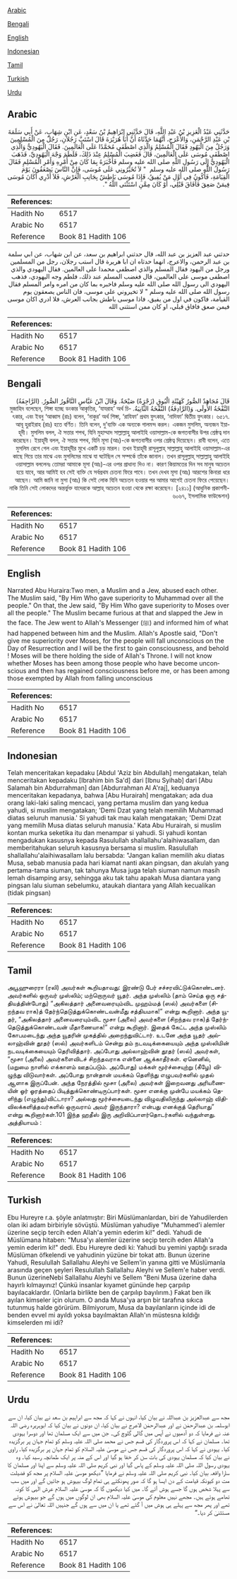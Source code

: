 [Arabic](#arabic)

[Bengali](#bengali)

[English](#english)

[Indonesian](#indonesian)

[Tamil](#tamil)

[Turkish](#turkish)

[Urdu](#urdu)

## Arabic


<div dir="rtl" lang="ar" style={{fontSize:'larger',backgroundColor:'#f8f9fa',padding:20}}>
حَدَّثَنِي عَبْدُ الْعَزِيزِ بْنُ عَبْدِ اللَّهِ، قَالَ حَدَّثَنِي إِبْرَاهِيمُ بْنُ سَعْدٍ، عَنِ ابْنِ شِهَابٍ، عَنْ أَبِي سَلَمَةَ بْنِ عَبْدِ الرَّحْمَنِ، وَالأَعْرَجِ، أَنَّهُمَا حَدَّثَاهُ أَنَّ أَبَا هُرَيْرَةَ قَالَ اسْتَبَّ رَجُلاَنِ، رَجُلٌ مِنَ الْمُسْلِمِينَ وَرَجُلٌ مِنَ الْيَهُودِ فَقَالَ الْمُسْلِمُ وَالَّذِي اصْطَفَى مُحَمَّدًا عَلَى الْعَالَمِينَ‏.‏ فَقَالَ الْيَهُودِيُّ وَالَّذِي اصْطَفَى مُوسَى عَلَى الْعَالَمِينَ، قَالَ فَغَضِبَ الْمُسْلِمُ عِنْدَ ذَلِكَ، فَلَطَمَ وَجْهَ الْيَهُودِيِّ، فَذَهَبَ الْيَهُودِيُّ إِلَى رَسُولِ اللَّهِ صلى الله عليه وسلم فَأَخْبَرَهُ بِمَا كَانَ مِنْ أَمْرِهِ وَأَمْرِ الْمُسْلِمِ فَقَالَ رَسُولُ اللَّهِ صلى الله عليه وسلم ‏ "‏ لاَ تُخَيِّرُونِي عَلَى مُوسَى، فَإِنَّ النَّاسَ يَصْعَقُونَ يَوْمَ الْقِيَامَةِ، فَأَكُونُ فِي أَوَّلِ مَنْ يُفِيقُ، فَإِذَا مُوسَى بَاطِشٌ بِجَانِبِ الْعَرْشِ، فَلاَ أَدْرِي أَكَانَ مُوسَى فِيمَنْ صَعِقَ فَأَفَاقَ قَبْلِي، أَوْ كَانَ مِمَّنِ اسْتَثْنَى اللَّهُ ‏"‏‏.‏
</div>
<div style={{backgroundColor:'#f8f9fa',padding:20, marginBottom: 10}}><table> <thead> <tr> <th>References:</th> <th></th> </tr> </thead> <tbody><tr><td>Hadith No</td><td>6517</td></tr><tr><td>Arabic No</td><td>6517</td></tr><tr><td>Reference</td><td>Book 81 Hadith 106</td></tr></tbody></table></div>


<div dir="rtl" lang="ar" style={{fontSize:'larger',backgroundColor:'#f8f9fa',padding:20}}>
حدثني عبد العزيز بن عبد الله، قال حدثني ابراهيم بن سعد، عن ابن شهاب، عن ابي سلمة بن عبد الرحمن، والاعرج، انهما حدثاه ان ابا هريرة قال استب رجلان، رجل من المسلمين ورجل من اليهود فقال المسلم والذي اصطفى محمدا على العالمين. فقال اليهودي والذي اصطفى موسى على العالمين، قال فغضب المسلم عند ذلك، فلطم وجه اليهودي، فذهب اليهودي الى رسول الله صلى الله عليه وسلم فاخبره بما كان من امره وامر المسلم فقال رسول الله صلى الله عليه وسلم " لا تخيروني على موسى، فان الناس يصعقون يوم القيامة، فاكون في اول من يفيق، فاذا موسى باطش بجانب العرش، فلا ادري اكان موسى فيمن صعق فافاق قبلي، او كان ممن استثنى الله
</div>
<div style={{backgroundColor:'#f8f9fa',padding:20, marginBottom: 10}}><table> <thead> <tr> <th>References:</th> <th></th> </tr> </thead> <tbody><tr><td>Hadith No</td><td>6517</td></tr><tr><td>Arabic No</td><td>6517</td></tr><tr><td>Reference</td><td>Book 81 Hadith 106</td></tr></tbody></table></div>

## Bengali


<div dir="rtl" lang="bn" style={{fontSize:'larger',backgroundColor:'#f8f9fa',padding:20}}>
قَالَ مُجَاهِدٌ الصُّورُ كَهَيْئَةِ الْبُوقِ (زَجْرَةٌ) صَيْحَةٌ. وَقَالَ ابْنُ عَبَّاسٍ النَّاقُورُ الصُّورُ. (الرَّاجِفَةُ) النَّفْخَةُ الأُولَى. وَ(الرَّادِفَةُ) النَّفْخَةُ الثَّانِيَةُ. মুজাহিদ বলেছেন, শিঙ্গা হচ্ছে ডংকার আকৃতির, ‘যাযরাহ’ অর্থ চিৎকার, এবং ইবনু ‘আব্বাস (রাঃ) বলেন, ‘নাকুর’ অর্থ শিঙ্গা, ‘রাযিফা’ প্রথম ফুৎকার, ‘নাদিফা’ দ্বিতীয় ফুৎকার। ৬৫১৭. আবূ হুরাইরাহ (রাঃ) হতে বর্ণিত। তিনি বলেন, দু’ব্যক্তি এক অন্যকে গালমন্দ করল। একজন মুসলিম, অন্যজন ইয়াহূদী। মুসলিম বলল, ঐ সত্তার শপথ, যিনি মুহাম্মাদ সাল্লাল্লাহু আলাইহি ওয়াসাল্লাম-কে জগতবাসীর উপর শ্রেষ্ঠত্ব দান করেছেন। ইয়াহূদী বলল, ঐ সত্তার শপথ, যিনি মূসা (আঃ)-কে জগতবাসীর ওপর শ্রেষ্ঠত্ব দিয়েছেন। রাবী বলেন, এতে মুসলিম রেগে গেল এবং ইয়াহূদীর মুখে একটি চড় মারল। তখন ইয়াহূদী রাসূলুল্লাহ্ সাল্লাল্লাহু আলাইহি ওয়াসাল্লাম-এর কাছে গিয়ে তার মাঝে এবং মুসলিমের মাঝে যা ঘটেছিল সে সম্পর্কে তাঁকে জানাল। তখন রাসূলুল্লাহ্ সাল্লাল্লাহু আলাইহি ওয়াসাল্লাম বললেনঃ তোমরা আমাকে মূসা (আঃ)-এর ওপর প্রাধান্য দিও না। কারণ কিয়ামতের দিন সব মানুষ অচেতন হয়ে যাবে, আর আমিই হব সেই ব্যক্তি যে সর্বপ্রথম চেতনা ফিরে পাবে। তখন দেখব মূসা (আঃ) আরশের কিনারা ধরে আছেন। আমি জানি না মুসা (আঃ) কি সেই লোক যিনি অচেতন হওয়ার পর আমার আগেই চেতনা ফিরে পেয়েছেন। নাকি তিনি সেই লোকদের অন্তর্ভুক্ত যাদেরকে আল্লাহ্ অচেতন হওয়া থেকে রক্ষা করেছেন। [২৪১১] (আধুনিক প্রকাশনী- ৬০৬৭, ইসলামিক ফাউন্ডেশন)
</div>
<div style={{backgroundColor:'#f8f9fa',padding:20, marginBottom: 10}}><table> <thead> <tr> <th>References:</th> <th></th> </tr> </thead> <tbody><tr><td>Hadith No</td><td>6517</td></tr><tr><td>Arabic No</td><td>6517</td></tr><tr><td>Reference</td><td>Book 81 Hadith 106</td></tr></tbody></table></div>

## English


<div dir="ltr" lang="en" style={{fontSize:'larger',backgroundColor:'#f8f9fa',padding:20}}>
Narrated Abu Huraira:Two men, a Muslim and a Jew, abused each other. The Muslim said, "By Him Who gave superiority to Muhammad over all the people." On that, the Jew said, "By Him Who gave superiority to Moses over all the people." The Muslim became furious at that and slapped the Jew in the face. The Jew went to Allah's Messenger (ﷺ) and informed him of what had happened between him and the Muslim. Allah's Apostle said, "Don't give me superiority over Moses, for the people will fall unconscious on the Day of Resurrection and I will be the first to gain consciousness, and behold ! Moses will be there holding the side of Allah's Throne. I will not know whether Moses has been among those people who have become unconscious and then has regained consciousness before me, or has been among those exempted by Allah from falling unconscious
</div>
<div style={{backgroundColor:'#f8f9fa',padding:20, marginBottom: 10}}><table> <thead> <tr> <th>References:</th> <th></th> </tr> </thead> <tbody><tr><td>Hadith No</td><td>6517</td></tr><tr><td>Arabic No</td><td>6517</td></tr><tr><td>Reference</td><td>Book 81 Hadith 106</td></tr></tbody></table></div>

## Indonesian


<div dir="ltr" lang="id" style={{fontSize:'larger',backgroundColor:'#f8f9fa',padding:20}}>
Telah menceritakan kepadaku [Abdul 'Aziz bin Abdullah] mengatakan, telah menceritakan kepadaku [Ibrahim bin Sa'd] dari [Ibnu Syihab] dari [Abu Salamah bin Abdurrahman] dan [Abdurrahman Al A'raj], keduanya menceritakan kepadanya, bahwa [Abu Hurairah] mengatakan; ada dua orang laki-laki saling mencaci, yang pertama muslim dan yang kedua yahudi, si muslim mengatakan; 'Demi Dzat yang telah memilih Muhammad diatas seluruh manusia.' Si yahudi tak mau kalah mengatakan; 'Demi Dzat yang memilih Musa diatas seluruh manusia.' Kata Abu Hurairah, si muslim kontan murka seketika itu dan menampar si yahudi. Si yahudi kontan mengadukan kasusnya kepada Rasulullah shallallahu'alaihiwasallam, dan memberitahukan seluruh kasusnya bersama si muslim. Rasulullah shallallahu'alaihiwasallam lalu bersabda: "Jangan kalian memilih aku diatas Musa, sebab manusia pada hari kiamat nanti akan pingsan, dan akulah yang pertama-tama siuman, tak tahunya Musa juga telah siuman namun masih lemah disamping arsy, sehingga aku tak tahu apakah Musa diantara yang pingsan lalu siuman sebelumku, ataukah diantara yang Allah kecualikan (tidak pingsan)
</div>
<div style={{backgroundColor:'#f8f9fa',padding:20, marginBottom: 10}}><table> <thead> <tr> <th>References:</th> <th></th> </tr> </thead> <tbody><tr><td>Hadith No</td><td>6517</td></tr><tr><td>Arabic No</td><td>6517</td></tr><tr><td>Reference</td><td>Book 81 Hadith 106</td></tr></tbody></table></div>

## Tamil


<div dir="ltr" lang="ta" style={{fontSize:'larger',backgroundColor:'#f8f9fa',padding:20}}>
அபூஹுரைரா (ரலி) அவர்கள் கூறியதாவது: இரண்டு பேர் சச்சரவிட்டுக்கொண்டனர். அவர்களில் ஒருவர் முஸ்லிம்; மற்றொருவர் யூதர். அந்த முஸ்லிம் (தாம் செய்த ஒரு சத்தியத்தின்போது) “அகிலத்தார் அனைவரையும்விட முஹம்மத் (ஸல்) அவர்களை (சிறந்தவ ராக)த் தேர்ந்தெடுத்துக்கொண்டவன்மீது சத்தியமாக!” என்று கூறினார். அந்த யூதர், “அகிலத்தார் அனைவரையும்விட மூசா (அலை) அவர்களை (சிறந்தவ ராக)த் தேர்ந்தெடுத்துக்கொண்டவன் மீதாணையாக!” என்று கூறினார். இதைக் கேட்ட அந்த முஸ்லிம் கோபமடைந்து அந்த யூதரின் முகத்தில் அறைந்துவிட்டார். உடனே அந்த யூதர் அல்லாஹ்வின் தூதர் (ஸல்) அவர்களிடம் சென்று தம் நடவடிக்கையையும் அந்த முஸ்லிமின் நடவடிக்கையையும் தெரிவித்தார். அப்போது அல்லாஹ்வின் தூதர் (ஸல்) அவர்கள், “மூசா (அலை) அவர்களைவிடச் சிறந்தவராக என்னை ஆக்காதீர்கள். ஏனெனில், (மறுமை நாளில் எக்காளம் ஊதப்படும். அப்போது) மக்கள் மூர்ச்சையுற்று (கீழே) விழுந்து விடுவார்கள். அப்போது நான்தான் மயக்கம் தெளிந்து எழுபவர்களில் முதல் ஆளாக இருப்பேன். அந்த நேரத்தில் மூசா (அலை) அவர்கள் இறைவனது அரியணையின் ஓர் ஓரத்தைப் பிடித்துக்கொண்டிருப்பார்கள். மூசா எனக்கு முன்பே மயக்கம் தெளிந்து (எழுந்து)விட்டாரா? அல்லது மூர்ச்சையடைந்து விழுவதிலிருந்து அல்லாஹ் விதிவிலக்களித்தவர்களில் ஒருவராய் அவர் இருந்தாரா? என்பது எனக்குத் தெரியாது” என்று கூறினார்கள்.101 இந்த ஹதீஸ் இரு அறிவிப்பாளர்தொடர்களில் வந்துள்ளது. அத்தியாயம் :
</div>
<div style={{backgroundColor:'#f8f9fa',padding:20, marginBottom: 10}}><table> <thead> <tr> <th>References:</th> <th></th> </tr> </thead> <tbody><tr><td>Hadith No</td><td>6517</td></tr><tr><td>Arabic No</td><td>6517</td></tr><tr><td>Reference</td><td>Book 81 Hadith 106</td></tr></tbody></table></div>

## Turkish


<div dir="ltr" lang="tr" style={{fontSize:'larger',backgroundColor:'#f8f9fa',padding:20}}>
Ebu Hureyre r.a. şöyle anlatmıştır: Biri Müslümanlardan, biri de Yahudilerden olan iki adam birbiriyle sövüştü. Müslüman yahudiye "Muhammed'i alemler üzerine seçip tercih eden Allah'a yemin ederim ki!" dedi. Yahudi de Müslümana hitaben: "Musa'yı alemler üzerine seçip tercih eden Allah'a yemin ederim ki!" dedi. Ebu Hureyre dedi ki: Yahudi bu yemini yaptığı sırada Müslüman öfkelendi ve yahudinin yüzüne bir tokat attı. Bunun üzerine Yahudi, Resulullah Sallallahu Aleyhi ve Sellem'in yanına gitti ve Müslümanla arasında geçen şeyleri Resulullah Sallallahu Aleyhi ve Sellem'e haber verdi. Bunun üzerineNebi Sallallahu Aleyhi ve Sellem "Beni Musa üzerine daha hayırlı kılmayınız! Çünkü insanlar kıyamet gününde hep çarpılıp bayılacaklardır. (Onlarla birlikte ben de çarpılıp bayılırım.) Fakat ben ilk ayılan kimseler için olurum. O anda Musa'ya arşın bir tarafına sıkıca tutunmuş halde görürüm. Bilmiyorum, Musa da bayılanların içinde idi de benden evvel mi ayıldı yoksa bayılmaktan Allah'ın müstesna kıldığı kimselerden mi idi?
</div>
<div style={{backgroundColor:'#f8f9fa',padding:20, marginBottom: 10}}><table> <thead> <tr> <th>References:</th> <th></th> </tr> </thead> <tbody><tr><td>Hadith No</td><td>6517</td></tr><tr><td>Arabic No</td><td>6517</td></tr><tr><td>Reference</td><td>Book 81 Hadith 106</td></tr></tbody></table></div>

## Urdu


<div dir="rtl" lang="ur" style={{fontSize:'larger',backgroundColor:'#f8f9fa',padding:20}}>
مجھ سے عبدالعزیز بن عبداللہ نے بیان کیا، انہوں نے کہا کہ مجھ سے ابراہیم بن سعد نے بیان کیا، ان سے ابوسلمہ بن عبدالرحمٰن نے اور عبدالرحمٰن الاعرج نے بیان کیا، ان دونوں نے بیان کیا کہ ابوہریرہ رضی اللہ عنہ نے فرمایا کہ دو آدمیوں نے آپس میں گالی گلوچ کی۔ جن میں سے ایک مسلمان تھا اور دوسرا یہودی تھا۔ مسلمان نے کہا کہ اس پروردگار کی قسم جس نے محمد صلی اللہ علیہ وسلم کو تمام جہان پر برگزیدہ کیا۔ یہودی نے کہا کہ اس پروردگار کی قسم جس نے موسیٰ علیہ السلام کو تمام جہان پر برگزیدہ کیا۔ راوی نے بیان کیا کہ مسلمان یہودی کی بات سن کر خفا ہو گیا اور اس کے منہ پر ایک طمانچہ رسید کیا۔ وہ یہودی رسول اللہ صلی اللہ علیہ وسلم کے پاس گیا اور نبی کریم صلی اللہ علیہ وسلم سے اپنا اور مسلمان کا سارا واقعہ بیان کیا۔ نبی کریم صلی اللہ علیہ وسلم نے فرمایا ”دیکھو موسیٰ علیہ السلام پر مجھ کو فضیلت مت دو کیونکہ قیامت کے دن ایسا ہو گا کہ صور پھونکتے ہی تمام لوگ بیہوش ہو جائیں گے اور میں سب سے پہلا شخص ہوں گا جسے ہوش آئے گا۔ میں کیا دیکھوں گا کہ موسیٰ علیہ السلام عرش الٰہی کا کونہ تھامے ہوئے ہیں۔ مجھے نہیں معلوم کی موسیٰ علیہ السلام بھی ان لوگوں میں ہوں گے جو بیہوش ہوئے تھے اور پھر مجھ سے پہلے ہی ہوش میں آ گئے تھے یا ان میں سے ہوں گے جنہیں اللہ تعالیٰ نے اس سے مستثنیٰ کر دیا۔“
</div>
<div style={{backgroundColor:'#f8f9fa',padding:20, marginBottom: 10}}><table> <thead> <tr> <th>References:</th> <th></th> </tr> </thead> <tbody><tr><td>Hadith No</td><td>6517</td></tr><tr><td>Arabic No</td><td>6517</td></tr><tr><td>Reference</td><td>Book 81 Hadith 106</td></tr></tbody></table></div>